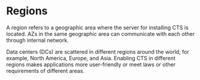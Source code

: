 # Regions<a name="en-us_topic_0071359470"></a>

A region refers to a geographic area where the server for installing CTS is located. AZs in the same geographic area can communicate with each other through internal network.

Data centers \(DCs\) are scattered in different regions around the world, for example, North America, Europe, and Asia. Enabling CTS in different regions makes applications more user-friendly or meet laws or other requirements of different areas.


